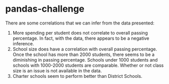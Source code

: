# pandas-challenge

There are some correlations that we can infer from the data presented:
1) More spending per student does not correlate to overall passing percentage. In fact, with the data, there appears to be a negative inference.
2) School size does have a correlation with overall passing percentage. Once the school has more than 2000 students, there seems to be a diminishing in passing percentage.
    Schools under 1000 students and schools with 1000-2000 students are comparable.  Whether or not class size is an issue is not available in the data.
3) Charter schools seem to perform better than District Schools.